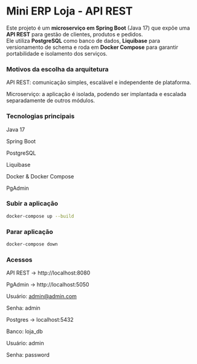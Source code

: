 # Mini ERP Loja - API REST 

Este projeto é um **microserviço em Spring Boot** (Java 17) que expõe uma **API REST** para gestão de clientes, produtos e pedidos.  
Ele utiliza **PostgreSQL** como banco de dados, **Liquibase** para versionamento de schema e roda em **Docker Compose** para garantir portabilidade e isolamento dos serviços.

### Motivos da escolha da arquitetura

API REST: comunicação simples, escalável e independente de plataforma.

Microserviço: a aplicação é isolada, podendo ser implantada e escalada separadamente de outros módulos.

### Tecnologias principais

Java 17

Spring Boot

PostgreSQL

Liquibase

Docker & Docker Compose

PgAdmin

### Subir a aplicação
```bash 
docker-compose up --build
```
### Parar aplicação
```bash
docker-compose down
```
### Acessos

API REST → http://localhost:8080

PgAdmin → http://localhost:5050

Usuário: admin@admin.com

Senha: admin

Postgres → localhost:5432

Banco: loja_db

Usuário: admin

Senha: password